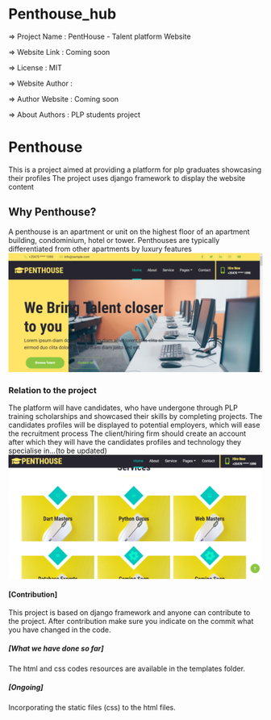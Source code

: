 # Penthouse_hub
  =>  Project Name     : PentHouse - Talent platform Website

  =>  Website Link     : Coming soon

  =>  License          : MIT

  =>  Website Author   : 

  =>  Author Website   : Coming soon

  =>  About Authors    : PLP students project
  
  # Penthouse
  This is a project aimed at providing a platform for plp graduates showcasing their profiles
  The project uses django framework to display the website content
  
  ## Why Penthouse?
  A penthouse is an apartment or unit on the highest floor of an apartment building, condominium, hotel or tower.
  Penthouses are typically differentiated from other apartments by luxury features
  ![User landing_page interface](/mypent/penthouse/screenshots/landing_page.png "UI")
  
  ### Relation to the project
  The platform will have candidates, who have undergone through PLP training scholarships and showcased their skills by completing projects.
  The candidates profiles will be displayed to potential employers, which will ease the recruitment process
  The client/hiring firm should create an account after which they will have the candidates profiles and technology they specialise in...(to be updated)
  ![software_services](/mypent/penthouse/screenshots/services.png "software_services")
  
  #### [Contribution]
  This project is based on django framework and anyone can contribute to the project.
  After contribution make sure you indicate on the commit what you have changed in the code.
  
  ##### [What we have done so far]
  The html and css codes resources are available in the templates folder.
  
  ##### [Ongoing]
  Incorporating the static files (css) to the html files.

